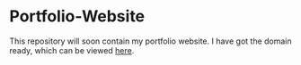# Portfolio-Website

This repository will soon contain my portfolio website. I have got the domain ready, which can be viewed [here](https://www.stefankruik.com).
